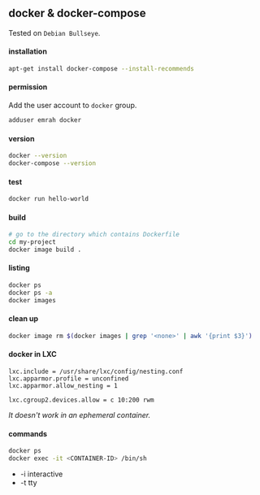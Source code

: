 ## docker & docker-compose

Tested on `Debian Bullseye`.

#### installation

```bash
apt-get install docker-compose --install-recommends
```

#### permission

Add the user account to `docker` group.

```bash
adduser emrah docker
```

#### version

```bash
docker --version
docker-compose --version
```

#### test

```bash
docker run hello-world
```

#### build

```bash
# go to the directory which contains Dockerfile
cd my-project
docker image build .
```

#### listing

```bash
docker ps
docker ps -a
docker images
```

#### clean up

```bash
docker image rm $(docker images | grep '<none>' | awk '{print $3}')
```

#### docker in LXC

```config
lxc.include = /usr/share/lxc/config/nesting.conf
lxc.apparmor.profile = unconfined
lxc.apparmor.allow_nesting = 1

lxc.cgroup2.devices.allow = c 10:200 rwm
```

_It doesn't work in an ephemeral container._

#### commands

```bash
docker ps
docker exec -it <CONTAINER-ID> /bin/sh
```

- -i interactive
- -t tty
